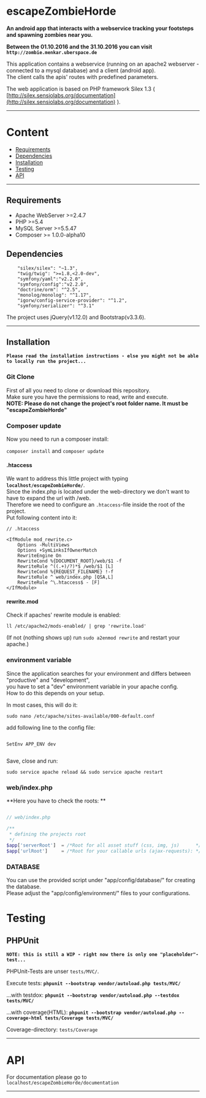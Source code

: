 # escapeZombieHorde

**An android app that interacts with a webservice tracking your footsteps and spawning zombies near you.**

**Between the 01.10.2016 and the 31.10.2016 you can visit `http://zombie.menkar.uberspace.de`**

This application contains a webservice (running on an apache2 webserver - connected to a mysql database) and a client (android app).  
The client calls the apis' routes with predefined parameters.   

The web application is based on PHP framework Silex 1.3 ( [http://silex.sensiolabs.org/documentation](http://silex.sensiolabs.org/documentation) ).


------

# Content

* [Requirements](#requirements)
* [Dependencies](#dependencies)
* [Installation](#installation)
* [Testing](#testing)
* [API](#api)

------

## Requirements

* Apache WebServer >=2.4.7
* PHP >=5.4
* MySQL Server >=5.5.47 
* Composer >= 1.0.0-alpha10

## Dependencies

```
    "silex/silex": "~1.3",
    "twig/twig": ">=1.8,<2.0-dev",
    "symfony/yaml":"v2.2.0",
    "symfony/config":"v2.2.0",
    "doctrine/orm": "^2.5",
    "monolog/monolog": "^1.17",
    "igorw/config-service-provider": "^1.2",
    "symfony/serializer": "^3.1"
``` 

The project uses jQuery(v1.12.0) and Bootstrap(v3.3.6).

------

## Installation

**`Please read the installation instructions - else you might not be able to locally run the project...`**

### Git Clone
First of all you need to clone or download this repository.  
Make sure you have the permissions to read, write and execute.  
**NOTE: Please do not change the project's root folder name. It must be "escapeZombieHorde"**  

### Composer update
Now you need to run a composer install:

`composer install` and `composer update`

#### .htaccess
We want to address this little project with typing **`localhost/escapeZombieHorde/`**.  
Since the index.php is located under the web-directory we don't want to have to expand the url with /web.  
Therefore we need to configure an `.htaccess`-file inside the root of the project.  
Put following content into it:    

```
// .htaccess

<IfModule mod_rewrite.c>
    Options -MultiViews
    Options +SymLinksIfOwnerMatch
    RewriteEngine On
    RewriteCond %{DOCUMENT_ROOT}/web/$1 -f
    RewriteRule ^((.+)/?)*$ /web/$1 [L]
    RewriteCond %{REQUEST_FILENAME} !-f
    RewriteRule ^ web/index.php [QSA,L]
    RewriteRule ^\.htaccess$ - [F]
</IfModule>

```

#### rewrite.mod
Check if apaches' rewrite module is enabled: 

`ll /etc/apache2/mods-enabled/ | grep 'rewrite.load'` 

(If not (nothing shows up) run `sudo a2enmod rewrite` and restart your apache.)


### environment variable

Since the application searches for your environment and differs between "productive" and "development",  
you have to set a "dev" environment variable in your apache config.  
How to do this depends on your setup.  

In most cases, this will do it:  

`sudo nano /etc/apache/sites-available/000-default.conf`

add following line to the config file:

```

SetEnv APP_ENV dev


```

Save, close and run:

`sudo service apache reload && sudo service apache restart`


### web/index.php  

**Here you have to check the roots: **

```php

// web/index.php

/**
 * defining the projects root
 */
$app['serverRoot']  = /*Root for all asset stuff (css, img, js)      */;
$app['urlRoot']     = /*Root for your callable urls (ajax-requests): */;

```

### DATABASE

You can use the provided script under "app/config/database/" for creating the database.  
Please adjust the "app/config/environment/" files to your configurations.  

# Testing

## PHPUnit

**`NOTE: this is still a WIP - right now there is only one "placeholder"-test...`**

PHPUnit-Tests are unser `tests/MVC/`.

Execute tests: **`phpunit --bootstrap vendor/autoload.php tests/MVC/`**

...with testdox: **`phpunit --bootstrap vendor/autoload.php --testdox tests/MVC/`**

...with coverage(HTML): **`phpunit --bootstrap vendor/autoload.php --coverage-html tests/Coverage tests/MVC/`**

Coverage-directory: `tests/Coverage`

------

#  API

For documentation please go to `localhost/escapeZombieHorde/documentation`  


------